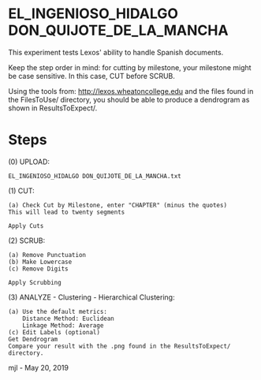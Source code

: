 EL_INGENIOSO_HIDALGO DON_QUIJOTE_DE_LA_MANCHA
=====================================================================

This experiment tests Lexos' ability to handle Spanish documents.

Keep the step order in mind: for cutting by milestone, your milestone might
be case sensitive. In this case, CUT before SCRUB.

Using the tools from:   http://lexos.wheatoncollege.edu
and the files found in the FilesToUse/ directory, you should
be able to produce a dendrogram as shown in ResultsToExpect/.

Steps
=====================================================================

(0) UPLOAD:

    EL_INGENIOSO_HIDALGO DON_QUIJOTE_DE_LA_MANCHA.txt

(1) CUT:

    (a) Check Cut by Milestone, enter "CHAPTER" (minus the quotes)
    This will lead to twenty segments

	Apply Cuts
(2) SCRUB:

    (a) Remove Punctuation
    (b) Make Lowercase
    (c) Remove Digits
    
    Apply Scrubbing
(3) ANALYZE - Clustering - Hierarchical Clustering:

	(a) Use the default metrics:
	    Distance Method: Euclidean
	    Linkage Method: Average
	(c) Edit Labels (optional)
	Get Dendrogram
	Compare your result with the .png found in the ResultsToExpect/ directory.


mjl - May 20, 2019
